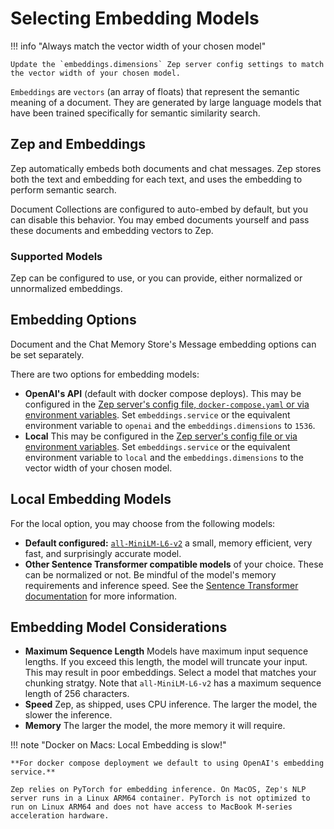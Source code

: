 # Selecting Embedding Models

!!! info "Always match the vector width of your chosen model"

    Update the `embeddings.dimensions` Zep server config settings to match the vector width of your chosen model.

`Embeddings` are `vectors` (an array of floats) that represent the semantic meaning of a document. They are generated by large language models that have been trained specifically for semantic similarity search.

## Zep and Embeddings
Zep automatically embeds both documents and chat messages.  Zep stores both the text and embedding for each text, and uses the embedding to perform semantic search.

Document Collections are configured to auto-embed by default, but you can disable this behavior. You may embed documents yourself and pass these documents and embedding vectors to Zep.

### Supported Models
Zep can be configured to use, or you can provide, either normalized or unnormalized embeddings.

## Embedding Options

Document and the Chat Memory Store's Message embedding options can be set separately.

There are two options for embedding models:

- **OpenAI's API** (default with docker compose deploys). This may be configured in the [Zep server's config file, `docker-compose.yaml` or via environment variables](./config.md). Set `embeddings.service` or the equivalent environment variable to `openai` and the `embeddings.dimensions` to `1536`.
- **Local** This may be configured in the [Zep server's config file or via environment variables](./config.md). Set `embeddings.service` or the equivalent environment variable to `local` and the `embeddings.dimensions` to the vector width of your chosen model.

## Local Embedding Models

For the local option, you may choose from the following models:

- **Default configured:** [`all-MiniLM-L6-v2`](https://huggingface.co/sentence-transformers/all-MiniLM-L6-v2) a small, memory efficient, very fast, and surprisingly accurate model.
- **Other Sentence Transformer compatible models** of your choice. These can be normalized or not. Be mindful of the model's memory requirements and inference speed. See the [Sentence Transformer documentation](https://www.sbert.net/docs/pretrained_models.html) for more information.

## Embedding Model Considerations

- **Maximum Sequence Length** Models have maximum input sequence lengths. If you exceed this length, the model will truncate your input. This may result in poor embeddings. Select a model that matches your chunking stratgy. Note that `all-MiniLM-L6-v2` has a maximum sequence length of 256 characters.
- **Speed** Zep, as shipped, uses CPU inference. The larger the model, the slower the inference.
- **Memory** The larger the model, the more memory it will require.

!!! note "Docker on Macs: Local Embedding is slow!"

    **For docker compose deployment we default to using OpenAI's embedding service.**

    Zep relies on PyTorch for embedding inference. On MacOS, Zep's NLP server runs in a Linux ARM64 container. PyTorch is not optimized to run on Linux ARM64 and does not have access to MacBook M-series acceleration hardware.
